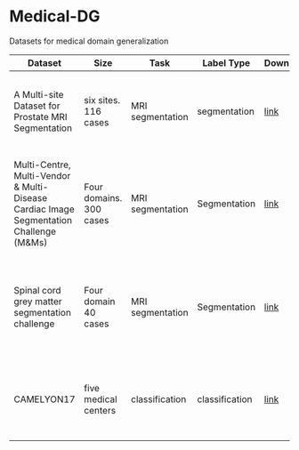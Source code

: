 # Medical-DG
Datasets for medical domain generalization

| Dataset                                                      | Size                     | Task             | Label Type     | Download                                                 | Papers                                                       |
| ------------------------------------------------------------ | ------------------------ | ---------------- | -------------- | -------------------------------------------------------- | ------------------------------------------------------------ |
| A Multi-site Dataset for Prostate MRI Segmentation           | six sites. 116 cases     | MRI segmentation | segmentation   | [link](https://liuquande.github.io/SAML/)                | [Domain Composition and Attention for Unseen-Domain Generalizable Medical Image Segmentation](https://link.springer.com/chapter/10.1007%2F978-3-030-87199-4_23) |
| Multi-Centre, Multi-Vendor & Multi-Disease  Cardiac Image Segmentation Challenge (M&Ms) | Four domains.  300 cases | MRI segmentation | Segmentation   | [link](https://www.ub.edu/mnms/)                         | [Semi-supervised Meta-learning with Disentanglement for Domain-generalised Medical Image Segmentation](https://github.com/xxxliu95/DGNet) |
| Spinal cord grey matter segmentation challenge               | Four domain 40 cases     | MRI segmentation | Segmentation   | [link](http://niftyweb.cs.ucl.ac.uk/challenge/index.php) | [Semi-supervised Meta-learning with Disentanglement for Domain-generalised Medical Image Segmentation](https://github.com/xxxliu95/DGNet) |
| CAMELYON17                                                   | five medical centers     | classification   | classification | [link](https://camelyon17.grand-challenge.org/Home/)     | [Stain Mix-Up: Unsupervised Domain Generalization for Histopathology Images](https://link.springer.com/content/pdf/10.1007%2F978-3-030-87199-4_11.pdf) |

